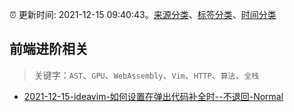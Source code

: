 :alarm_clock: 更新时间: 2021-12-15 09:40:43。[来源分类](../README.md)、[标签分类](../TAGS.md)、[时间分类](../TIMELINE.md)

## 前端进阶相关


> 关键字：`AST`、`GPU`、`WebAssembly`、`Vim`、`HTTP`、`算法`、`全栈`



- [2021-12-15-ideavim-如何设置在弹出代码补全时-<ESC>-不退回-Normal](https://www.v2ex.com/t/822391) 